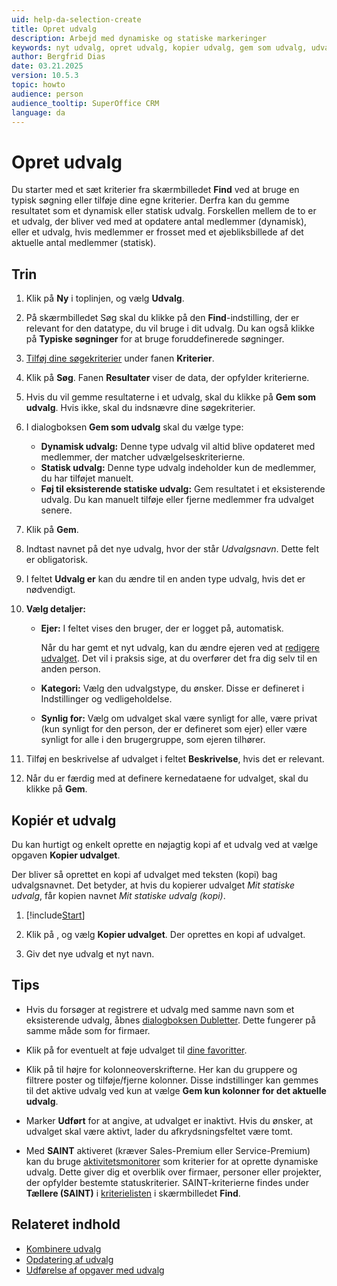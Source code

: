 ```yaml
---
uid: help-da-selection-create
title: Opret udvalg
description: Arbejd med dynamiske og statiske markeringer
keywords: nyt udvalg, opret udvalg, kopier udvalg, gem som udvalg, udvalg
author: Bergfrid Dias
date: 03.21.2025
version: 10.5.3
topic: howto
audience: person
audience_tooltip: SuperOffice CRM
language: da
---
```


# Opret udvalg

Du starter med et sæt kriterier fra skærmbilledet **Find** ved at bruge en typisk søgning eller tilføje dine egne kriterier. Derfra kan du gemme resultatet som et dynamisk eller statisk udvalg. Forskellen mellem de to er et udvalg, der bliver ved med at opdatere antal medlemmer (dynamisk), eller et udvalg, hvis medlemmer er frosset med et øjebliksbillede af det aktuelle antal medlemmer (statisk).

## Trin

1. Klik på **Ny** i toplinjen, og vælg **Udvalg**.

1. På skærmbilledet Søg skal du klikke på den **Find**-indstilling, der er relevant for den datatype, du vil bruge i dit udvalg. Du kan også klikke på **Typiske søgninger** for at bruge foruddefinerede søgninger.

1. [Tilføj dine søgekriterier][9] under fanen **Kriterier**.

1. Klik på **Søg**. Fanen **Resultater** viser de data, der opfylder kriterierne.

1. Hvis du vil gemme resultaterne i et udvalg, skal du klikke på **Gem som udvalg**. Hvis ikke, skal du indsnævre dine søgekriterier.

1. I dialogboksen **Gem som udvalg** skal du vælge type:

    * **Dynamisk udvalg:** Denne type udvalg vil altid blive opdateret med medlemmer, der matcher udvælgelseskriterierne.
    * **Statisk udvalg:** Denne type udvalg indeholder kun de medlemmer, du har tilføjet manuelt.
    * **Føj til eksisterende statiske udvalg:** Gem resultatet i et eksisterende udvalg. Du kan manuelt tilføje eller fjerne medlemmer fra udvalget senere.

1. Klik på **Gem**.

1. Indtast navnet på det nye udvalg, hvor der står *Udvalgsnavn*. Dette felt er obligatorisk.

1. I feltet **Udvalg er** kan du ændre til en anden type udvalg, hvis det er nødvendigt.

1. **Vælg detaljer:**

    * **Ejer:** I feltet vises den bruger, der er logget på, automatisk.

        Når du har gemt et nyt udvalg, kan du ændre ejeren ved at [redigere udvalget][6]. Det vil i praksis sige, at du overfører det fra dig selv til en anden person.

    * **Kategori:** Vælg den udvalgstype, du ønsker. Disse er defineret i Indstillinger og vedligeholdelse.

    * **Synlig for:** Vælg om udvalget skal være synligt for alle, være privat (kun synligt for den person, der er defineret som ejer) eller være synligt for alle i den brugergruppe, som ejeren tilhører.

1. Tilføj en beskrivelse af udvalget i feltet **Beskrivelse**, hvis det er relevant.

1. Når du er færdig med at definere kernedataene for udvalget, skal du klikke på **Gem**.

## <a id="copy"></a>Kopiér et udvalg

Du kan hurtigt og enkelt oprette en nøjagtig kopi af et udvalg ved at vælge opgaven **Kopier udvalget**.

Der bliver så oprettet en kopi af udvalget med teksten (kopi) bag udvalgsnavnet. Det betyder, at hvis du kopierer udvalget *Mit statiske udvalg*, får kopien navnet *Mit statiske udvalg (kopi)*.

1. [!include[Start](includes/steps-start-task.md)]

1. Klik på <i class="ph ph-dots-three-circle-vertical" aria-label="knappen Opgave"></i>, og vælg **Kopier udvalget**. Der oprettes en kopi af udvalget.

1. Giv det nye udvalg et nyt navn.

## Tips

* Hvis du forsøger at registrere et udvalg med samme navn som et eksisterende udvalg, åbnes [dialogboksen Dubletter][8]. Dette fungerer på samme måde som for firmaer.

* Klik på <i class="ph ph-star" aria-label="Star icon"></i> for eventuelt at føje udvalget til [dine favoritter][7].

* Klik på <i class="ph ph-gear" aria-label="Gear"></i> til højre for kolonneoverskrifterne. Her kan du gruppere og filtrere poster og tilføje/fjerne kolonner. Disse indstillinger kan gemmes til det aktive udvalg ved kun at vælge **Gem kun kolonner for det aktuelle udvalg**.

* Marker **Udført** for at angive, at udvalget er inaktivt. Hvis du ønsker, at udvalget skal være aktivt, lader du afkrydsningsfeltet være tomt.

* Med **SAINT** aktiveret (kræver Sales-Premium eller Service-Premium) kan du bruge [aktivitetsmonitorer][14] som kriterier for at oprette dynamiske udvalg. Dette giver dig et overblik over firmaer, personer eller projekter, der opfylder bestemte statuskriterier. SAINT-kriterierne findes under **Tællere (SAINT)** i [kriterielisten][9] i skærmbilledet **Find**.

## Relateret indhold

* [Kombinere udvalg][3]
* [Opdatering af udvalg][6]
* [Udførelse af opgaver med udvalg][5]

<!-- Referenced links -->
[3]: combine.md
[7]: ../../../learn/basics/fav.md
[8]: ../../../learn/basics/duplicates.md
[5]: howto/index.md
[6]: update.md
[9]: ../../learn/search-criteria.md
[14]: ../../../saint/learn/index.md

<!-- Referenced images -->